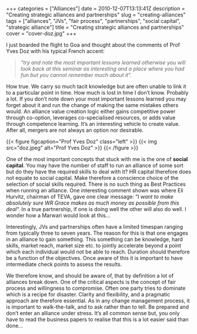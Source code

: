 +++
categories = ["Alliances"]
date = 2010-12-07T13:13:41Z
description = "Creating strategic alliances and partnerships"
slug = "creating-alliances"
tags = ["alliances", "JVs", "fair process", "partnerships", "social capital", "strategic alliance"]
title = "Creating strategic alliances and partnerships"
cover = "cover-doz.jpg"
+++


I just boarded the flight to Goa and thought about the comments of Prof Yves Doz with his typical French accent:

> *"try and note the most important lessons learned otherwise you will look back at this seminar as interesting and a place where you had fun but you cannot remember much about it*“.
  
How true. We carry so much tacit knowledge but are often unable to link it to a particular point in time. How much is lost in time I don’t know. Probably a lot. If you don’t note down your most important lessons learned you may forget about it and run the change of making the same mistakes others would. An alliance value creation logic either gains competitive power through co-option, leverages co-specialised resources, or adds value through competence learning. It’s an interesting vehicle to create value. After all, mergers are not always an option nor desirable.

{{< figure figcaption="Prof Yves Doz" class="left" >}}
	{{< img src="doz.jpeg"   alt="Prof Yves Doz" >}}
{{< /figure >}}


One of the most important concepts that stuck with me is the one of **social capital**. You may have the number of staff to run an alliance of some sort but do they have the required skills to deal with it? HR capital therefore does not equate to social capital. Make therefore a conscience choice of the selection of social skills required. There is no such thing as Best Practices when running an alliance. One interesting comment shown was where Eli Hurvitz, chairman of TEVA, gave one clear message: “*I want to make absolutely sure WR Grace makes as much money as possible from this deal*“. In a true partnership, if one is doing well the other will also do well. I wonder how a Marwari would look at this…

Interestingly, JVs and partnerships often have a limited timespan ranging from typically three to seven years. The reason for this is that one engages in an alliance to gain something. This something can be knowledge, hard skills, market reach, market size etc. to jointly accelerate beyond a point which each individual would not be able to reach. Duration should therefore be a function of the objectives. Once aware of this it is important to have intermediate check points to assess the results.

We therefore know, and should be aware of, that by definition a lot of alliances break down. One of the critical aspects is the concept of fair process and willingness to compromise. Often one party tries to dominate which is a recipe for disaster. Clarity and flexibility, and a pragmatic approach are therefore essential. As in any change management process, it is important to walk-the-talk, and to ask rather than to tell. Be prepared and don’t enter an alliance under stress. It’s all common sense but, you only have to read the business papers to realise that this is a lot easier said than done…